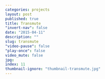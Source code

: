 ```yaml
---
categories: projects
layout: post
published: true
title: Transmute
"invert-nav": false
date: "2015-04-11"
description: ""
slug: transmute
"video-pause": false
"play-once": false
video_mute: false
jpg: 
index: 11
thumbnail-ignore: "thumbnail-transmute.jpg"
---
```

